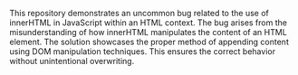 This repository demonstrates an uncommon bug related to the use of innerHTML in JavaScript within an HTML context. The bug arises from the misunderstanding of how innerHTML manipulates the content of an HTML element.  The solution showcases the proper method of appending content using DOM manipulation techniques.  This ensures the correct behavior without unintentional overwriting.